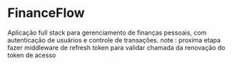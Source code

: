 # FinanceFlow
Aplicação full stack para gerenciamento de finanças pessoais, com autenticação de usuários e controle de transações.
note : proxima etapa fazer middleware de refresh token para validar chamada da renovação do token de acesso
